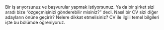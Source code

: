 Bir iş arıyorsunuz ve başvurular yapmak istiyorsunuz. Ya da bir şirket sizi aradı bize “özgeçmişinizi gönderebilir misiniz?” dedi. Nasıl bir CV sizi diğer adayların önüne geçirir? Nelere dikkat etmelisiniz? CV ile ilgili temel bilgileri işte bu bölümde öğreniyoruz.

